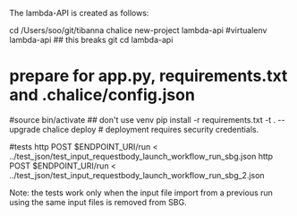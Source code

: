 The lambda-API is created as follows:

cd /Users/soo/git/tibanna
chalice new-project lambda-api
#virtualenv lambda-api  ## this breaks git
cd lambda-api
# prepare for app.py, requirements.txt and .chalice/config.json
#source bin/activate  ## don't use venv
pip install -r requirements.txt -t . --upgrade
chalice deploy  # deployment requires security credentials.

#tests
http POST $ENDPOINT_URI/run < ../test_json/test_input_requestbody_launch_workflow_run_sbg.json
http POST $ENDPOINT_URI/run < ../test_json/test_input_requestbody_launch_workflow_run_sbg_2.json

Note: the tests work only when the input file import from a previous run using the same input files is removed from SBG.


